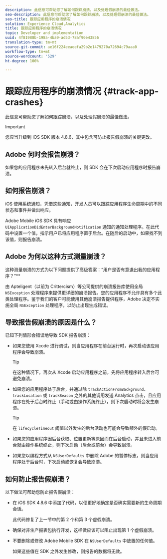 ```yaml
---
description: 此信息可帮助您了解如何跟踪崩溃，以及处理假崩溃的最佳做法。
seo-description: 此信息可帮助您了解如何跟踪崩溃，以及处理假崩溃的最佳做法。
seo-title: 跟踪应用程序的崩溃情况
solution: Experience Cloud,Analytics
title: 跟踪应用程序的崩溃情况
topic: Developer and implementation
uuid: 4f81988b-198a-4ba9-ad53-78af90e43856
translation-type: tm+mt
source-git-commit: ae16f224eeaeefa29b2e1479270a72694c79aaa0
workflow-type: tm+mt
source-wordcount: '529'
ht-degree: 100%

---
```



# 跟踪应用程序的崩溃情况 {#track-app-crashes}

此信息可帮助您了解如何跟踪崩溃，以及处理假崩溃的最佳做法。

>[!IMPORTANT]
>
>您应当升级到 iOS SDK 版本 4.8.6，其中包含可防止报告假崩溃的关键更改。

## Adobe 何时会报告崩溃？

如果您的应用程序未先转入后台就终止，则 SDK 会在下次启动应用程序时报告崩溃。

## 如何报告崩溃？

iOS 使用系统通知，凭借这些通知，开发人员可以跟踪应用程序生命周期中的不同状态和事件并做出响应。

Adobe Mobile iOS SDK 具有响应 `UIApplicationDidEnterBackgroundNotification` 通知的通知处理程序。在此代码中设置一个值，指示用户已将应用程序置于后台。在随后的启动中，如果找不到该值，则报告崩溃。

## Adobe 为何以这种方式测量崩溃？

这种测量崩溃的方式为以下问题提供了高级答案：“用户是否有意退出我的应用程序？”**

由 Apteligent（以前为 Crittercism）等公司提供的崩溃报告库使用全局 `NSException` 处理程序来提供更详细的崩溃报告。您的应用程序不允许具有多个此类处理程序。鉴于我们的客户可能使用其他崩溃报告提供程序，Adobe 决定不实施全局 `NSException` 处理程序，以防止出现生成错误。

## 导致报告假崩溃的原因是什么？

已知下列情形会错误地导致 SDK 报告崩溃：

* 如果您使用 Xcode 进行调试，则当应用程序在前台运行时，再次启动该应用程序会导致崩溃。

   >[!TIP]
   >
   >在这种情况下，再次从 Xcode 启动应用程序之前，先将应用程序转入后台可避免崩溃。

* 如果您的应用程序处于后台，并通过除 `trackActionFromBackground`、`trackLocation` 或 `trackBeacon` 之外的其他调用发送 Analytics 点击，且应用程序在处于后台时终止（手动或由操作系统终止），则下次启动时将会发生崩溃。

   >[!TIP]
   >
   >在 `lifecycleTimeout` 阈值以外发生的后台活动也可能会导致额外的假启动。

* 如果您的应用程序因后台获取、位置更新等原因而在后台启动，并且未进入前台就由操作系统终止，则下次启动（后台或前台）会导致崩溃。
* 如果您以编程方式从 `NSUserDefaults` 中删除 Adobe 的暂停标志，则当应用程序处于后台时，下次启动或恢复会导致崩溃。

## 如何防止报告假崩溃？

以下做法可帮助您防止报告假崩溃：

* 在 iOS SDK 4.8.6 中添加了代码，以便更好地确定是否确实需要新的生命周期会话。

   此代码修复了上一节中的第 2 个和第 3 个虚假崩溃。

* 确保对非生产报表包执行开发，这样做应该可以阻止出现第 1 个虚假崩溃。
* 不要删除或修改 Adobe Mobile SDK 在 `NSUserDefaults` 中放置的任何值。

   如果这些值在 SDK 之外发生修改，则报告的数据将无效。

